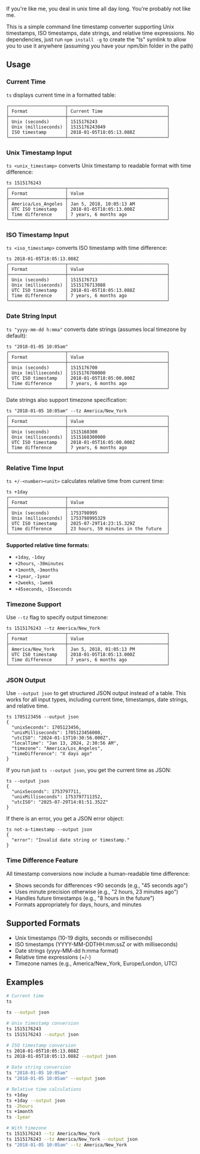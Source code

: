 If you're like me, you deal in unix time all day long. You're probably not like me.

This is a simple command line timestamp converter supporting Unix timestamps, ISO timestamps, date strings, and relative time expressions. No dependencies, just run `npm install -g` to create the "ts" symlink to allow you to use it anywhere (assuming you have your npm/bin folder in the path)

## Usage

### Current Time

`ts` displays current time in a formatted table:

```
┌─────────────────────┬─────────────────────────────────────┐
│ Format              │ Current Time                        │
├─────────────────────┼─────────────────────────────────────┤
│ Unix (seconds)      │ 1515176243                          │
│ Unix (milliseconds) │ 1515176243049                       │
│ ISO timestamp       │ 2018-01-05T18:05:13.088Z            │
└─────────────────────┴─────────────────────────────────────┘
```

### Unix Timestamp Input

`ts <unix_timestamp>` converts Unix timestamp to readable format with time difference:

```
ts 1515176243
┌─────────────────────┬─────────────────────────────────────┐
│ Format              │ Value                               │
├─────────────────────┼─────────────────────────────────────┤
│ America/Los_Angeles │ Jan 5, 2018, 10:05:13 AM            │
│ UTC ISO timestamp   │ 2018-01-05T18:05:13.000Z            │
│ Time difference     │ 7 years, 6 months ago               │
└─────────────────────┴─────────────────────────────────────┘
```

### ISO Timestamp Input

`ts <iso_timestamp>` converts ISO timestamp with time difference:

```
ts 2018-01-05T18:05:13.088Z
┌─────────────────────┬─────────────────────────────────────┐
│ Format              │ Value                               │
├─────────────────────┼─────────────────────────────────────┤
│ Unix (seconds)      │ 1515176713                          │
│ Unix (milliseconds) │ 1515176713088                       │
│ UTC ISO timestamp   │ 2018-01-05T18:05:13.088Z            │
│ Time difference     │ 7 years, 6 months ago               │
└─────────────────────┴─────────────────────────────────────┘
```

### Date String Input

`ts "yyyy-mm-dd h:mma"` converts date strings (assumes local timezone by default):

```
ts "2018-01-05 10:05am"
┌─────────────────────┬─────────────────────────────────────┐
│ Format              │ Value                               │
├─────────────────────┼─────────────────────────────────────┤
│ Unix (seconds)      │ 1515176700                          │
│ Unix (milliseconds) │ 1515176700000                       │
│ UTC ISO timestamp   │ 2018-01-05T18:05:00.000Z            │
│ Time difference     │ 7 years, 6 months ago               │
└─────────────────────┴─────────────────────────────────────┘
```

Date strings also support timezone specification:

```
ts "2018-01-05 10:05am" --tz America/New_York
┌─────────────────────┬─────────────────────────────────────┐
│ Format              │ Value                               │
├─────────────────────┼─────────────────────────────────────┤
│ Unix (seconds)      │ 1515168300                          │
│ Unix (milliseconds) │ 1515168300000                       │
│ UTC ISO timestamp   │ 2018-01-05T16:05:00.000Z            │
│ Time difference     │ 7 years, 6 months ago               │
└─────────────────────┴─────────────────────────────────────┘
```

### Relative Time Input

`ts +/-<number><unit>` calculates relative time from current time:

```
ts +1day
┌─────────────────────┬─────────────────────────────────────┐
│ Format              │ Value                               │
├─────────────────────┼─────────────────────────────────────┤
│ Unix (seconds)      │ 1753798995                          │
│ Unix (milliseconds) │ 1753798995329                       │
│ UTC ISO timestamp   │ 2025-07-29T14:23:15.329Z            │
│ Time difference     │ 23 hours, 59 minutes in the future  │
└─────────────────────┴─────────────────────────────────────┘
```

**Supported relative time formats:**

- `+1day`, `-1day`
- `+2hours`, `-30minutes`
- `+1month`, `-3months`
- `+1year`, `-1year`
- `+2weeks`, `-1week`
- `+45seconds`, `-15seconds`

### Timezone Support

Use `--tz` flag to specify output timezone:

```
ts 1515176243 --tz America/New_York
┌─────────────────────┬─────────────────────────────────────┐
│ Format              │ Value                               │
├─────────────────────┼─────────────────────────────────────┤
│ America/New_York    │ Jan 5, 2018, 01:05:13 PM            │
│ UTC ISO timestamp   │ 2018-01-05T18:05:13.000Z            │
│ Time difference     │ 7 years, 6 months ago               │
└─────────────────────┴─────────────────────────────────────┘
```

### JSON Output

Use `--output json` to get structured JSON output instead of a table. This works for all input types, including current time, timestamps, date strings, and relative time.

```
ts 1705123456 --output json
{
  "unixSeconds": 1705123456,
  "unixMilliseconds": 1705123456000,
  "utcISO": "2024-01-13T10:30:56.000Z",
  "localTime": "Jan 13, 2024, 2:30:56 AM",
  "timezone": "America/Los_Angeles",
  "timeDifference": "X days ago"
}
```

If you run just `ts --output json`, you get the current time as JSON:

```
ts --output json
{
  "unixSeconds": 1753797711,
  "unixMilliseconds": 1753797711352,
  "utcISO": "2025-07-29T14:01:51.352Z"
}
```

If there is an error, you get a JSON error object:

```
ts not-a-timestamp --output json
{
  "error": "Invalid date string or timestamp."
}
```

### Time Difference Feature

All timestamp conversions now include a human-readable time difference:

- Shows seconds for differences <90 seconds (e.g., "45 seconds ago")
- Uses minute precision otherwise (e.g., "2 hours, 23 minutes ago")
- Handles future timestamps (e.g., "8 hours in the future")
- Formats appropriately for days, hours, and minutes

## Supported Formats

- Unix timestamps (10-19 digits, seconds or milliseconds)
- ISO timestamps (YYYY-MM-DDTHH:mm:ssZ or with milliseconds)
- Date strings (yyyy-MM-dd h:mma format)
- Relative time expressions (+/-<number><unit>)
- Timezone names (e.g., America/New_York, Europe/London, UTC)

## Examples

```bash
# Current time
ts

ts --output json

# Unix timestamp conversion
ts 1515176243
ts 1515176243 --output json

# ISO timestamp conversion
ts 2018-01-05T18:05:13.088Z
ts 2018-01-05T18:05:13.088Z --output json

# Date string conversion
ts "2018-01-05 10:05am"
ts "2018-01-05 10:05am" --output json

# Relative time calculations
ts +1day
ts +1day --output json
ts -2hours
ts +1month
ts -1year

# With timezone
ts 1515176243 --tz America/New_York
ts 1515176243 --tz America/New_York --output json
ts "2018-01-05 10:05am" --tz America/New_York
```
